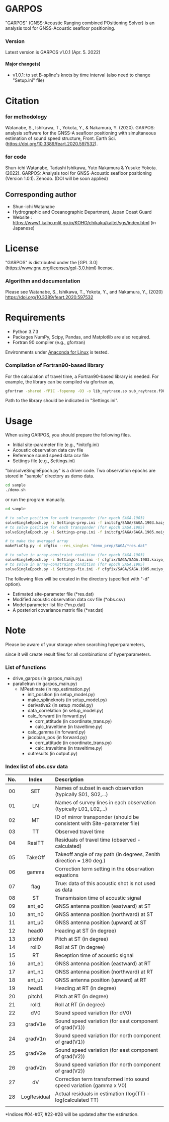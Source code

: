 # GARPOS

"GARPOS" (GNSS-Acoustic Ranging combined POsitioning Solver) is an analysis tool for GNSS-Acoustic seafloor positioning.

### Version
Latest version is GARPOS v1.0.1 (Apr. 5. 2022)

#### Major change(s)
* v1.0.1: to set B-spline's knots by time interval (also need to change "Setup.ini" file)

# Citation

### for methodology

Watanabe, S., Ishikawa, T., Yokota, Y., & Nakamura, Y. (2020). GARPOS: analysis software for the GNSS-A seafloor positioning with simultaneous estimation of sound speed structure, Front. Earth Sci. (https://doi.org/10.3389/feart.2020.597532).

### for code
Shun-ichi Watanabe, Tadashi Ishikawa, Yuto Nakamura & Yusuke Yokota. (2022). GARPOS: Analysis tool for GNSS-Acoustic seafloor positioning (Version 1.0.1). Zenodo. (DOI will be soon applied)

## Corresponding author

* Shun-ichi Watanabe
* Hydrographic and Oceanographic Department, Japan Coast Guard
* Website : https://www1.kaiho.mlit.go.jp/KOHO/chikaku/kaitei/sgs/index.html (in Japanese)


# License

"GARPOS" is distributed under the [GPL 3.0] (https://www.gnu.org/licenses/gpl-3.0.html) license.


### Algorithm and documentation

Please see Watanabe, S., Ishikawa, T., Yokota, Y., and Nakamura, Y., (2020) https://doi.org/10.3389/feart.2020.597532


# Requirements

* Python 3.7.3
* Packages NumPy, Scipy, Pandas, and Matplotlib are also required.
* Fortran 90 compiler (e.g., gfortran)

Environments under [Anaconda for Linux](https://www.anaconda.com/distribution/) is tested.


### Compilation of Fortran90-based library

For the calculation of travel time, a Fortran90-based library is needed.
For example, the library can be compiled via gfortran as,

```bash
gfortran -shared -fPIC -fopenmp -O3 -o lib_raytrace.so sub_raytrace.f90 lib_raytrace.f90
```

Path to the library should be indicated in "Settings.ini".


# Usage

When using GARPOS, you should prepare the following files.
* Initial site-parameter file (e.g., *initcfg.ini)
* Acoustic observation data csv file
* Reference sound speed data csv file
* Settings file (e.g., Settings.ini)

"bin/solveSingleEpoch.py" is a driver code. 
Two observation epochs are stored in "sample" directory as demo data.

```bash
cd sample
./demo.sh
```

or run the program manually. 

```bash
cd sample

# to solve position for each transponder (for epoch SAGA.1903)
solveSingleEpoch.py -i Settings-prep.ini -f initcfg/SAGA/SAGA.1903.kaiyo_k4-initcfg.ini -d demo_prep/SAGA
# to solve position for each transponder (for epoch SAGA.1905)
solveSingleEpoch.py -i Settings-prep.ini -f initcfg/SAGA/SAGA.1905.meiyo_m5-initcfg.ini -d demo_prep/SAGA

# to make the averaged array
makeFixCfg.py -d cfgfix --res_singles "demo_prep/SAGA/*res.dat"

# to solve in array-constraint condition (for epoch SAGA.1903)
solveSingleEpoch.py -i Settings-fix.ini -f cfgfix/SAGA/SAGA.1903.kaiyo_k4-fix.ini -d demo_res/SAGA
# to solve in array-constraint condition (for epoch SAGA.1905)
solveSingleEpoch.py -i Settings-fix.ini -f cfgfix/SAGA/SAGA.1905.meiyo_m5-fix.ini -d demo_res/SAGA
```

The following files will be created in the directory (specified with "-d" option).
* Estimated site-parameter file (*res.dat)
* Modified acoustic observation data csv file (*obs.csv)
* Model parameter list file (*m.p.dat)
* A posteriori covariance matrix file (*var.dat)


# Note

Please be aware of your storage when searching hyperparameters,

since it will create result files for all combinations of hyperparameters.


### List of functions

+ drive_garpos (in garpos_main.py)
 + parallelrun (in garpos_main.py)
   + MPestimate (in mp_estimation.py)
     + init_position (in setup_model.py)
     + make_splineknots (in setup_model.py)
     + derivative2 (in setup_model.py)
     + data_correlation (in setup_model.py)
     + calc_forward (in forward.py)
       + corr_attitude (in coordinate_trans.py)
       + calc_traveltime (in traveltime.py)
     + calc_gamma (in forward.py)
     + jacobian_pos (in forward.py)
       + corr_attitude (in coordinate_trans.py)
       + calc_traveltime (in traveltime.py)
     + outresults (in output.py)

### Index list of obs.csv data

| No. | Index       | Description |
|:---:|:-----------:| :--- |
| 00  | SET         | Names of subset in each observation (typically S01, S02,...) |
| 01  | LN          | Names of survey lines in each observation (typically L01, L02,...) |
| 02  | MT          | ID of mirror transponder (should be consistent with Site-parameter file) |
| 03  | TT          | Observed travel time |
| 04  | ResiTT      | Residuals of travel time (observed - calculated) |
| 05  | TakeOff     | Takeoff angle of ray path (in degrees, Zenith direction = 180 deg.) |
| 06  | gamma       | Correction term setting in the observation equations |
| 07  | flag        | True: data of this acoustic shot is not used as data |
| 08  | ST          | Transmission time of acoustic signal |
| 09  | ant_e0      | GNSS antenna position (eastward) at ST |
| 10  | ant_n0      | GNSS antenna position (northward) at ST |
| 11  | ant_u0      | GNSS antenna position (upward) at ST |
| 12  | head0       | Heading at ST (in degree) |
| 13  | pitch0      | Pitch at ST (in degree) |
| 14  | roll0       | Roll at ST (in degree) |
| 15  | RT          | Reception time of acoustic signal |
| 16  | ant_e1      | GNSS antenna position (eastward) at RT |
| 17  | ant_n1      | GNSS antenna position (northward) at RT |
| 18  | ant_u1      | GNSS antenna position (upward) at RT |
| 19  | head1       | Heading at RT (in degree) |
| 20  | pitch1      | Pitch at RT (in degree) |
| 21  | roll1       | Roll at RT (in degree) |
| 22  | dV0         | Sound speed variation (for dV0) |
| 23  | gradV1e     | Sound speed variation (for east component of grad(V1)) |
| 24  | gradV1n     | Sound speed variation (for north component of grad(V1)) |
| 25  | gradV2e     | Sound speed variation (for east component of grad(V2)) |
| 26  | gradV2n     | Sound speed variation (for north component of grad(V2)) |
| 27  | dV          | Correction term transformed into sound speed variation (gamma x V0) |
| 28  | LogResidual | Actual residuals in estimation (log(TT) - log(calculated TT) |
|     |             | |

*Indices #04-#07, #22-#28 will be updated after the estimation.

